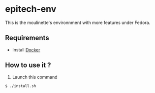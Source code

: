 # epitech-env
This is the moulinette's environnment with more features under Fedora.

## Requirements
* Install <a href="https://www.docker.com">Docker </a>
## How to use it ?
1. Launch this command
```
$ ./install.sh
```
